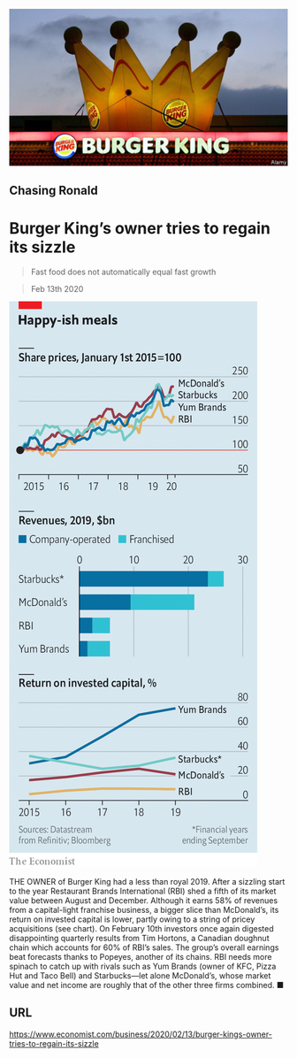 ![](./images/20200215_WBP502.jpg)

## Chasing Ronald

# Burger King’s owner tries to regain its sizzle

> Fast food does not automatically equal fast growth

> Feb 13th 2020





![](./images/20200215_WBC171.png)

THE OWNER of Burger King had a less than royal 2019. After a sizzling start to the year Restaurant Brands International (RBI) shed a fifth of its market value between August and December. Although it earns 58% of revenues from a capital-light franchise business, a bigger slice than McDonald’s, its return on invested capital is lower, partly owing to a string of pricey acquisitions (see chart). On February 10th investors once again digested disappointing quarterly results from Tim Hortons, a Canadian doughnut chain which accounts for 60% of RBI’s sales. The group’s overall earnings beat forecasts thanks to Popeyes, another of its chains. RBI needs more spinach to catch up with rivals such as Yum Brands (owner of KFC, Pizza Hut and Taco Bell) and Starbucks—let alone McDonald’s, whose market value and net income are roughly that of the other three firms combined. ■

## URL

https://www.economist.com/business/2020/02/13/burger-kings-owner-tries-to-regain-its-sizzle
